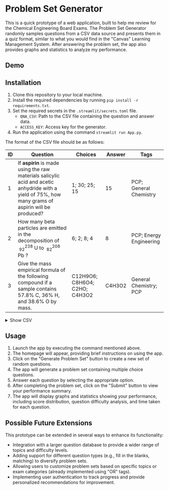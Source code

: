 # Problem Set Generator

This is a quick prototype of a web application, built to help me review for the Chemical Engineering Board Exams. The Problem Set Generator randomly samples questions from a CSV data source and presents them in a quiz format, similar to what you would find in the "Canvas" Learning Management System. After answering the problem set, the app also provides graphs and statistics to analyze my performance.

## Demo



## Installation

1. Clone this repository to your local machine.
2. Install the required dependencies by running `pip install -r requirements.txt`.
3. Set the required secrets in the `.streamlit/secrets.toml` file.
    - `QNA_CSV`: Path to the CSV file containing the question and answer data.
    - `ACCESS_KEY`: Access key for the generator.
4. Run the application using the command `streamlit run App.py`.

The format of the CSV file should be as follows:

| ID | Question                                                                                                                                             | Choices                       | Answer | Tags                    |
|----|------------------------------------------------------------------------------------------------------------------------------------------------------|-------------------------------|--------|-------------------------|
| 1  | If **aspirin** is made using the raw materials salicylic acid and acetic anhydride with a yield of 75%, how many grams of aspirin will be produced?  | 1; 30; 25; 15                 | 15     | PCP; General Chemistry  |
| 2  | How many beta particles are emitted in the decomposition of ${\ }^{238}_{92} \text{ U }$ to ${\ }^{208}_{82} \text{ Pb }$?                           | 6; 2; 8; 4                    | 8      | PCP; Energy Engineering |
| 3  | Give the mass empirical formula of the following compound if a sample contains $57.8\%\ \text{C}$, $36\%\ \text{H}$, and $38.6\%\ \text{O}$ by mass. | C12H9O6; C8H6O4; C2HO; C4H3O2 | C4H3O2 | General Chemistry; PCP  |

<details><summary>Show CSV</summary>

```csv
"ID","Question","Choices","Answer","Tags"
"1","If **aspirin** is made using the raw materials salicylic acid and acetic anhydride with a yield of 75%, how many grams of aspirin will be produced?","1; 30; 25; 15","15","PCP; General Chemistry"
"2","How many beta particles are emitted in the decomposition of ${\ }^{238}_{92} 	ext{ U }$ to ${\ }^{208}_{82} \text{ Pb }$?","6; 2; 8; 4","8","PCP; Energy Engineering"
"3","Give the mass empirical formula of the following compound if a sample contains $57.8\%\ \text{C}$, $36\%\ \text{H}$, and $38.6\%\ \text{O}$ by mass.","C12H9O6; C8H6O4; C2HO; C4H3O2","C4H3O2","General Chemistry; PCP"
```
</details>

## Usage

1. Launch the app by executing the command mentioned above.
2. The homepage will appear, providing brief instructions on using the app.
3. Click on the "Generate Problem Set" button to create a new set of random questions.
4. The app will generate a problem set containing multiple choice questions.
5. Answer each question by selecting the appropriate option.
6. After completing the problem set, click on the "Submit" button to view your performance summary.
7. The app will display graphs and statistics showing your performance, including score distribution, question difficulty analysis, and time taken for each question.

## Possible Future Extensions

This prototype can be extended in several ways to enhance its functionality:

- Integration with a larger question database to provide a wider range of topics and difficulty levels.
- Adding support for different question types (e.g., fill in the blanks, matching) to diversify problem sets.
- Allowing users to customize problem sets based on specific topics or exam categories (already implemented using "OR" tags).
- Implementing user authentication to track progress and provide personalized recommendations for improvement.
